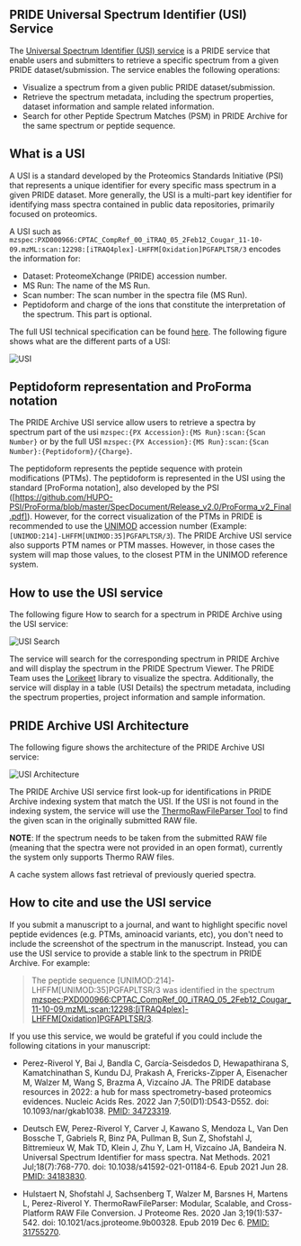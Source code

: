 
## PRIDE Universal Spectrum Identifier (USI) Service 

The [Universal Spectrum Identifier (USI) service](https://www.ebi.ac.uk/pride/archive/usi) is a PRIDE service that enable users and submitters to retrieve a specific spectrum from a given PRIDE dataset/submission. The service enables the following operations: 

- Visualize a spectrum from a given public PRIDE dataset/submission.
- Retrieve the spectrum metadata, including the spectrum properties, dataset information and sample related information.
- Search for other Peptide Spectrum Matches (PSM) in PRIDE Archive for the same spectrum or peptide sequence. 

## What is a USI

A USI is a standard developed by the Proteomics Standards Initiative (PSI) that represents a unique identifier for every specific mass spectrum in a given PRIDE dataset. More generally, the USI is a multi-part key identifier for identifying mass spectra contained in public data repositories, primarily focused on proteomics. 

A USI such as `mzspec:PXD000966:CPTAC_CompRef_00_iTRAQ_05_2Feb12_Cougar_11-10-09.mzML:scan:12298:[iTRAQ4plex]-LHFFM[Oxidation]PGFAPLTSR/3` encodes the information for: 

- Dataset: ProteomeXchange (PRIDE) accession number.
- MS Run: The name of the MS Run. 
- Scan number: The scan number in the spectra file (MS Run).
- Peptidoform and charge of the ions that constitute the  interpretation of the spectrum. This part is optional. 

The full USI technical specification can be found [here](https://psidev.info/sites/default/files/2021-07/USI_FullSpecification_1.0.0_FINAL.pdf). The following figure shows what are the different parts of a USI: 

![USI](https://psidev.info/sites/default/files/inline-images/USI_examples_0.png)

## Peptidoform representation and ProForma notation 

The PRIDE Archive USI service allow users to retrieve a spectra by spectrum part of the usi `mzspec:{PX Accession}:{MS Run}:scan:{Scan Number}` or by the full USI `mzspec:{PX Accession}:{MS Run}:scan:{Scan Number}:{Peptidoform}/{Charge}`.

The peptidoform represents the peptide sequence with protein modifications (PTMs). The peptidoform is represented in the USI using the standard [ProForma notation], also developed by the PSI ([https://github.com/HUPO-PSI/ProForma/blob/master/SpecDocument/Release_v2.0/ProForma_v2_Final.pdf]). However, for the correct visualization of the PTMs in PRIDE is recommended to use the [UNIMOD](https://www.unimod.org/) accession number (Example: `[UNIMOD:214]-LHFFM[UNIMOD:35]PGFAPLTSR/3`). The PRIDE Archive USI service also supports PTM names or PTM masses. However, in those cases the system will map those values, to the closest PTM in the UNIMOD reference system. 

## How to use the USI service

The following figure How to search for a spectrum in PRIDE Archive using the USI service:

![USI Search](../markdown/usi/images/viz.png)

The service will search for the corresponding spectrum in PRIDE Archive and will display the spectrum in the PRIDE Spectrum Viewer. The PRIDE Team uses the [Lorikeet](https://github.com/UWPR/Lorikeet/) library to visualize the spectra. Additionally, the service will display in a table (USI Details) the spectrum metadata, including the spectrum properties, project information and sample information.

## PRIDE Archive USI Architecture 

The following figure shows the architecture of the PRIDE Archive USI service:

![USI Architecture](../markdown/usi/images/architecture.png)

The PRIDE Archive USI service first look-up for identifications in PRIDE Archive indexing system that match the USI. If the USI is not found in the indexing system, the service will use the [ThermoRawFileParser Tool](https://github.com/compomics/ThermoRawFileParser) to find the given scan in the originally submitted RAW file. 

**NOTE**: If the spectrum needs to be taken from the submitted RAW file (meaning that the spectra were not provided in an open format), currently the system only supports Thermo RAW files.

A cache system allows fast retrieval of previously queried spectra.

## How to cite and use the USI service

If you submit a manuscript to a journal, and want to highlight specific novel peptide evidences (e.g. PTMs, aminoacid variants, etc), you don't need to include the screenshot of the spectrum in the manuscript. Instead, you can use the USI service to provide a stable link to the spectrum in PRIDE Archive. For example: 

> The peptide sequence [UNIMOD:214]-LHFFM[UNIMOD:35]PGFAPLTSR/3 was identified in the spectrum [mzspec:PXD000966:CPTAC_CompRef_00_iTRAQ_05_2Feb12_Cougar_11-10-09.mzML:scan:12298:[iTRAQ4plex]-LHFFM[Oxidation]PGFAPLTSR/3](https://www.ebi.ac.uk/pride/archive/usi?usi=mzspec:PXD000966:CPTAC_CompRef_00_iTRAQ_05_2Feb12_Cougar_11-10-09.mzML:scan:12298:[iTRAQ4plex]-LHFFM[Oxidation]PGFAPLTSR/3).

If you use this service, we would be grateful if you could include the following citations in your manuscript: 

- Perez-Riverol Y, Bai J, Bandla C, García-Seisdedos D, Hewapathirana S, Kamatchinathan S, Kundu DJ, Prakash A, Frericks-Zipper A, Eisenacher M, Walzer M, Wang S, Brazma A, Vizcaíno JA. The PRIDE database resources in 2022: a hub for mass spectrometry-based proteomics evidences. Nucleic Acids Res. 2022 Jan 7;50(D1):D543-D552. doi: 10.1093/nar/gkab1038. [PMID: 34723319](https://academic.oup.com/nar/article/50/D1/D543/6415112).

- Deutsch EW, Perez-Riverol Y, Carver J, Kawano S, Mendoza L, Van Den Bossche T, Gabriels R, Binz PA, Pullman B, Sun Z, Shofstahl J, Bittremieux W, Mak TD, Klein J, Zhu Y, Lam H, Vizcaíno JA, Bandeira N. Universal Spectrum Identifier for mass spectra. Nat Methods. 2021 Jul;18(7):768-770. doi: 10.1038/s41592-021-01184-6. Epub 2021 Jun 28. [PMID: 34183830](https://www.nature.com/articles/s41592-021-01184-6).

- Hulstaert N, Shofstahl J, Sachsenberg T, Walzer M, Barsnes H, Martens L, Perez-Riverol Y. ThermoRawFileParser: Modular, Scalable, and Cross-Platform RAW File Conversion. J Proteome Res. 2020 Jan 3;19(1):537-542. doi: 10.1021/acs.jproteome.9b00328. Epub 2019 Dec 6. [PMID: 31755270](https://pubs.acs.org/doi/10.1021/acs.jproteome.9b00328).
